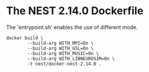 # The NEST 2.14.0 Dockerfile

The 'entrypoint.sh' enables the use of different mode. 

    docker build \
            --build-arg WITH_MPI=On \
            --build-arg WITH_GSL=On \
            --build-arg WITH_MUSIC=On \
            --build-arg WITH_LIBNEUROSIM=On \
            -t nest/docker-nest-2.14.0 .          
 